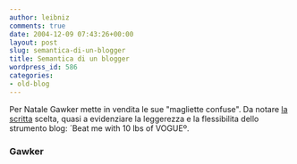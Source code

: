 ```yaml
---
author: leibniz
comments: true
date: 2004-12-09 07:43:26+00:00
layout: post
slug: semantica-di-un-blogger
title: Semantica di un blogger
wordpress_id: 586
categories:
- old-blog
---
```


Per Natale Gawker mette in vendita le sue "magliette confuse". Da notare [la scritta](http://www.gawker.com/news/media/gawker-tshirts/gawker-tshirts-from-our-sweatshop-to-your-stocking-027211.php) scelta, quasi a evidenziare la leggerezza e la flessibilita dello strumento blog: ´Beat me with 10 lbs of VOGUEº.




### Gawker

